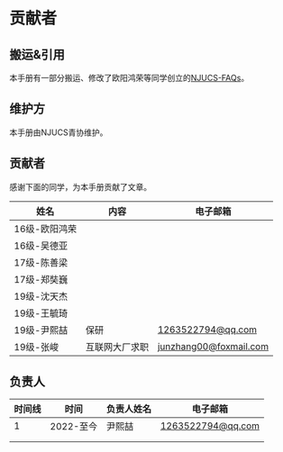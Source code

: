 # 贡献者

## 搬运&引用

本手册有一部分搬运、修改了欧阳鸿荣等同学创立的[NJUCS-FAQs](https://github.com/NJUCS-Peers-Tutors/NJUCS-FAQs)。

## 维护方

本手册由NJUCS青协维护。

## 贡献者

感谢下面的同学，为本手册贡献了文章。

| 姓名       | 内容      | 电子邮箱                   |
| -------- | ------- | ---------------------- |
| 16级-欧阳鸿荣 |         |                        |
| 16级-吴德亚  |         |                        |
| 17级-陈善梁  |         |                        |
| 17级-郑奘巍  |         |                        |
| 19级-沈天杰  |         |                        |
| 19级-王毓琦  |         |                        |
| 19级-尹熙喆  | 保研      | 1263522794@qq.com      |
| 19级-张峻   | 互联网大厂求职 | junzhang00@foxmail.com |

## 负责人

| 时间线 | 时间      | 负责人姓名 | 电子邮箱              |
| --- | ------- | ----- | ----------------- |
| 1   | 2022-至今 | 尹熙喆   | 1263522794@qq.com |
|     |         |       |                   |
|     |         |       |                   |

